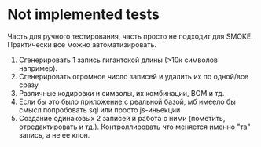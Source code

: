 # Not implemented tests

Часть для ручного тестирования, часть просто не подходит для SMOKE.
Практически все можно автоматизировать.

1.	Сгенерировать 1 запись гигантской длины (>10к символов например).
2.	Сгенерировать огромное число записей и удалить их по одной/все сразу
3.	Различные кодировки и символы, их комбинации, BOM и тд.
4.  Если бы это было приложение с реальной базой, мб имеело бы смысл попробовать sql или просто js-иньекции
6.	Создание одинаковых 2 записей и работа с ними (пометить, отредактировать и тд.). Контроллировать что меняется именно "та" запись, а не ее клон.